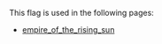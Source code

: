 This flag is used in the following pages:
 - [empire_of_the_rising_sun](../events/empire_of_the_rising_sun.md)
